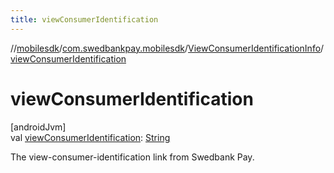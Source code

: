 ```yaml
---
title: viewConsumerIdentification
---
```

//[mobilesdk](../../../index.html)/[com.swedbankpay.mobilesdk](../index.html)/[ViewConsumerIdentificationInfo](index.html)/[viewConsumerIdentification](view-consumer-identification.html)



# viewConsumerIdentification



[androidJvm]\
val [viewConsumerIdentification](view-consumer-identification.html): [String](https://kotlinlang.org/api/latest/jvm/stdlib/kotlin/-string/index.html)



The view-consumer-identification link from Swedbank Pay.




